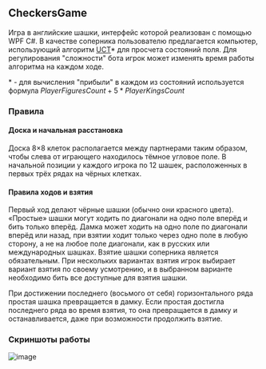 ## CheckersGame

Игра в английские шашки, интерфейс которой реализован с помощью WPF C#. В качестве соперника пользователю предлагается компьютер, использующий алгоритм [UCT](https://senseis.xmp.net/?UCT)* для просчета состояний поля. Для регулирования "сложности" бота игрок может изменять время работы алгоритма на каждом ходе.

\* - для вычисления "прибыли" в каждом из состояний используется формула $PlayerFiguresCount + 5*PlayerKingsCount$

### Правила
#### Доска и начальная расстановка
Доска 8×8 клеток располагается между партнерами таким образом, чтобы слева от играющего находилось тёмное угловое поле. В начальной позиции у каждого игрока по 12 шашек, расположенных в первых трёх рядах на чёрных клетках.

#### Правила ходов и взятия
Первый ход делают чёрные шашки (обычно они красного цвета). «Простые» шашки могут ходить по диагонали на одно поле вперёд и бить только вперёд. Дамка может ходить на одно поле по диагонали вперёд или назад, при взятии ходит только через одно поле в любую сторону, а не на любое поле диагонали, как в русских или международных шашках. Взятие шашки соперника является обязательным. При нескольких вариантах взятия игрок выбирает вариант взятия по своему усмотрению, и в выбранном варианте необходимо бить все доступные для взятия шашки.

При достижении последнего (восьмого от себя) горизонтального ряда простая шашка превращается в дамку. Если простая достигла последнего ряда во время взятия, то она превращается в дамку и останавливается, даже при возможности продолжить взятие.

### Скриншоты работы
![image](https://github.com/Irval1337/CheckersGame/assets/56792892/4d210073-9f62-47a3-862c-bdda34429544)
